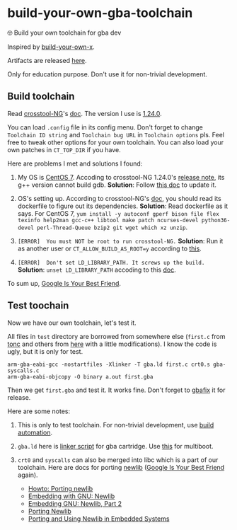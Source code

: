 # build-your-own-gba-toolchain
🤓 Build your own toolchain for gba dev

Inspired by [build-your-own-x](https://github.com/danistefanovic/build-your-own-x).

Artifacts are released [here](https://github.com/laqieer/build-your-own-gba-toolchain/releases/latest).

Only for education purpose. Don't use it for non-trivial development.

## Build toolchain

Read [crosstool-NG](https://crosstool-ng.github.io/)'s [doc](https://crosstool-ng.github.io/docs/). The version I use is [1.24.0](https://crosstool-ng.github.io/2019/04/13/release-1.24.0.html).

You can load `.config` file in its config menu. Don't forget to change `Toolchain ID string` and `Toolchain bug URL` in `Toolchain options` pls. Feel free to tweak other options for your own toolchain. You can also load your own patches in `CT_TOP_DIR` if you have.

Here are problems I met and solutions I found:

1. My OS is [CentOS 7](https://www.centos.org/). Accoding to crosstool-NG 1.24.0's [release note](https://crosstool-ng.github.io/2019/04/13/release-1.24.0.html), its g++ version cannot build gdb.
**Solution**: Follow [this doc](https://www.softwarecollections.org/en/scls/rhscl/devtoolset-8/) to update it.

1. OS's setting up. According to crosstool-NG's [doc](https://crosstool-ng.github.io/docs/os-setup/), you should read its dockerfile to figure out its dependencies.
**Solution**: Read dockerfile as it says. For CentOS 7, `yum install -y autoconf gperf bison file flex texinfo help2man gcc-c++ libtool make patch ncurses-devel python36-devel perl-Thread-Queue bzip2 git wget which xz unzip`.

1. `[ERROR]  You must NOT be root to run crosstool-NG.`
**Solution**: Run it as another user or `CT_ALLOW_BUILD_AS_ROOT=y` according to [this](https://stackoverflow.com/questions/17466017/how-to-solve-you-must-not-be-root-to-run-crosstool-ng-when-using-ct-ng).

1. `[ERROR]  Don't set LD_LIBRARY_PATH. It screws up the build.`
**Solution**: `unset LD_LIBRARY_PATH` accoding to this [doc](https://github.com/jcmvbkbc/crosstool-NG/blob/069dfea0c7372b76a40d6a67152c8a285df0f74c/docs/B%20-%20Known%20issues.txt#L255).

To sum up, [Google Is Your Best Friend](http://giybf.com/).

## Test toochain

Now we have our own toolchain, let's test it.

All files in `test` directory are borrowed from somewhere else (`first.c` from [tonc](https://www.coranac.com/tonc/text/toc.htm) and others from [here](https://github.com/felixjones/gba-toolchain) with a little modifications). I know the code is ugly, but it is only for test.

```
arm-gba-eabi-gcc -nostartfiles -Xlinker -T gba.ld first.c crt0.s gba-syscalls.c
arm-gba-eabi-objcopy -O binary a.out first.gba
```

Then we get `first.gba` and test it. It works fine. Don't forget to [gbafix](https://gbadev.org/tools.php?showinfo=76) it for release.

Here are some notes:

1. This is only to test toolchain. For non-trivial development, use [build automation](https://en.wikipedia.org/wiki/List_of_build_automation_software).

1. `gba.ld` here is [linker script](https://ftp.gnu.org/old-gnu/Manuals/ld-2.9.1/html_chapter/ld_3.html) for gba cartridge. Use [this](https://github.com/felixjones/gba-toolchain/blob/master/lib/multiboot/gba.ld) for multiboot.

1. `crt0` and `syscalls` can also be merged into libc which is a part of our toolchain. Here are docs for porting [newlib](https://sourceware.org/newlib/) ([Google Is Your Best Friend](http://giybf.com/) again).
    - [Howto: Porting newlib](https://www.embecosm.com/appnotes/ean9/ean9-howto-newlib-1.0.html)
    - [Embedding with GNU: Newlib](https://www.embedded.com/embedding-with-gnu-newlib/)
    - [Embedding GNU: Newlib, Part 2](https://www.embedded.com/embedding-gnu-newlib-part-2/)
    - [Porting Newlib](https://wiki.osdev.org/Porting_Newlib)
    - [Porting and Using Newlib in Embedded Systems](https://www.cs.ccu.edu.tw/~pahsiung/courses/esd/resources/newlib.pdf)

